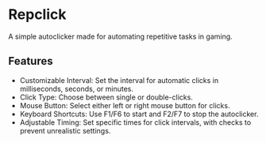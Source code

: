 # Repclick
A simple autoclicker made for automating repetitive tasks in gaming.

## Features
- Customizable Interval: Set the interval for automatic clicks in milliseconds, seconds, or minutes.
- Click Type: Choose between single or double-clicks.
- Mouse Button: Select either left or right mouse button for clicks.
- Keyboard Shortcuts: Use F1/F6 to start and F2/F7 to stop the autoclicker.
- Adjustable Timing: Set specific times for click intervals, with checks to prevent unrealistic settings.
